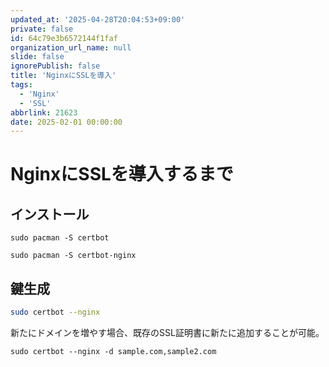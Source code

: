 ```yaml
---
updated_at: '2025-04-28T20:04:53+09:00'
private: false
id: 64c79e3b6572144f1faf
organization_url_name: null
slide: false
ignorePublish: false
title: 'NginxにSSLを導入'
tags:
  - 'Nginx'
  - 'SSL'
abbrlink: 21623
date: 2025-02-01 00:00:00
---
```


<!--
Copyright (c) 2025 verazza
This file is distributed under the terms of the Creative Commons Attribution-NonCommercial-ShareAlike 4.0 International License.
See the LICENSE file in the source directory for details.
(https://creativecommons.org/licenses/by-nc-sa/4.0/)
-->

# NginxにSSLを導入するまで

## インストール
```
sudo pacman -S certbot

sudo pacman -S certbot-nginx
```

## 鍵生成
```bash
sudo certbot --nginx
```
新たにドメインを増やす場合、既存のSSL証明書に新たに追加することが可能。
```
sudo certbot --nginx -d sample.com,sample2.com
```
